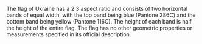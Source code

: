 The flag of Ukraine has a 2:3 aspect ratio and consists of two horizontal bands of equal width, with the top band being blue (Pantone 286C) and the bottom band being yellow (Pantone 116C). The height of each band is half the height of the entire flag. The flag has no other geometric properties or measurements specified in its official description.